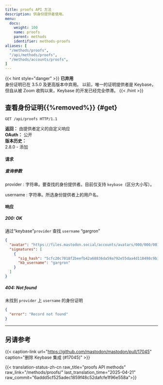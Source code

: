 ```yaml
---
title: proofs API 方法
description: 供身份提供者使用。
menu:
  docs:
    weight: 100
    name: proofs
    parent: methods
    identifier: methods-proofs
aliases: [
  "/methods/proofs",
  "/api/methods/proofs",
  "/methods/accounts/proofs",
]
---
```


<style>
#TableOfContents ul ul ul {display: none}
</style>

{{< hint style="danger" >}}
**已弃用**\
身份证明已在 3.5.0 及更高版本中弃用。 以前，唯一的证明提供者是 Keybase，但自从被 Zoom 收购以来，Keybase 的开发已经完全停滞。
{{< /hint >}}

## 查看身份证明{{%removed%}} {#get}

```http
GET /api/proofs HTTP/1.1
```

**返回：** 由提供者定义的自定义响应\
**OAuth：** 公开\
**版本历史：**\
2.8.0 - 添加

#### 请求
##### 查询参数

provider
: 字符串。要查找的身份提供者。目前仅支持 `keybase`（区分大小写）。

username
: 字符串。所选身份提供者上的用户名。

#### 响应
##### 200: OK

通过“keybase”`provider` 查找 `username` “gargron”

```json
{
  "avatar": "https://files.mastodon.social/accounts/avatars/000/000/001/original/d96d39a0abb45b92.jpg",
  "signatures": [
    {
      "sig_hash": "5cfc20c7018f2beefb42a68836da59a792e55daa4d118498c9b1898de7e845690f",
      "kb_username": "gargron"
    }
  ]
}
```

##### 404: Not found

未找到 `provider` 上 `username` 的身份证明

```json
{
  "error": "Record not found"
}
```

---

## 另请参考

{{< caption-link url="https://github.com/mastodon/mastodon/pull/17045" caption="删除 Keybase 集成 (#17045)" >}}

{{< translation-status-zh-cn raw_title="proofs API methods" raw_link="/methods/proofs/" last_translation_time="2025-04-21" raw_commit="6addd5cf525adec1859f48c52dafcfe1f96e558a">}}
